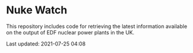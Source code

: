 # Nuke Watch

This repository includes code for retrieving the latest information available on the output of EDF nuclear power plants in the UK.

Last updated: 2021-07-25 04:08